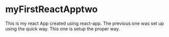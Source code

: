 # myFirstReactApptwo

This is my react App created using react-app. The previous one was set up using the quick way. This one is setup the proper way.
